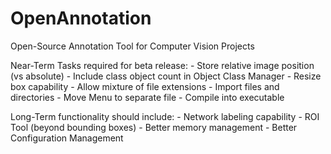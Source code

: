 # OpenAnnotation
 Open-Source Annotation Tool for Computer Vision Projects


Near-Term Tasks required for beta release:
    - Store relative image position (vs absolute)
    - Include class object count in Object Class Manager
    - Resize box capability
    - Allow mixture of file extensions
    - Import files and directories
    - Move Menu to separate file
    - Compile into executable
    
Long-Term functionality should include:
    - Network labeling capability
    - ROI Tool (beyond bounding boxes)
    - Better memory management
    - Better Configuration Management